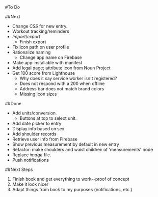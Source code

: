 #To Do

##Next

* Change *CSS* for new entry.
* Workout tracking/reminders
* *Import*/*export*
  * Finish export
* Fix icon path on user profile
* Rationalize naming
  * Change app name on Firebase
* Make app installable with manifest
* Add legal page; attribute icon from Noun Project
* Get 100 score from Lighthouse
  * Why does it say service worker isn't registered?
  * Does not respond with a 200 when offline
  * Address bar does not match brand colors
  * Missing icon sizes

##Done

* Add units/conversion.
  * Buttons at top to select unit.
* Add date picker to entry
* Display info based on sex
* Add shoulder records
* Retrieve user info from Firebase
* Show previous measurement by default in new entry
* Refactor: make shoulders and waist children of 'measurements' node
* Replace *image* file.
* Push notifications

##Next Steps
1. Finish book and get everything to work--proof of concept
2. Make it look nicer
3. Adapt things from book to my purposes (notifications, etc.)